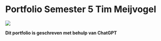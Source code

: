# Portfolio Semester 5 Tim Meijvogel
<img src="https://media.giphy.com/media/xTiIzJSKB4l7xTouE8/giphy.gif" />

**Dit portfolio is geschreven met behulp van ChatGPT**
